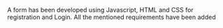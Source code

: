 A form has been developed using Javascript, HTML and CSS for registration and Login. All the mentioned requirements have been added

